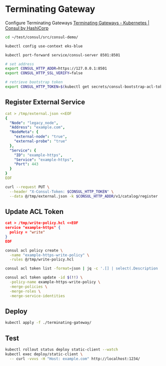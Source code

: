 # Terminating Gateway

Configure Terminating Gateways
[Terminating Gateways - Kubernetes | Consul by HashiCorp](https://www.consul.io/docs/k8s/connect/terminating-gateways)

```sh
cd ~/test/consul/src/consul-demo/

kubectl config use-context eks-blue

kubectl port-forward service/consul-server 8501:8501

# set address
export CONSUL_HTTP_ADDR=https://127.0.0.1:8501
export CONSUL_HTTP_SSL_VERIFY=false

# retrieve bootstrap token
export CONSUL_HTTP_TOKEN=$(kubectl get secrets/consul-bootstrap-acl-token --template={{.data.token}} | base64 -d)
```

## Register External Service

```yaml
cat > /tmp/external.json <<EOF
{
  "Node": "legacy_node",
  "Address": "example.com",
  "NodeMeta": {
    "external-node": "true",
    "external-probe": "true"
  },
  "Service": {
    "ID": "example-https",
    "Service": "example-https",
    "Port": 443
  }
}
EOF
```

```sh
curl --request PUT \
  --header "X-Consul-Token: $CONSUL_HTTP_TOKEN" \
  --data @/tmp/external.json -k $CONSUL_HTTP_ADDR/v1/catalog/register
```

## Update ACL Token

```json
cat > /tmp/write-policy.hcl <<EOF
service "example-https" {
  policy = "write"
}
EOF
```

```sh
consul acl policy create \
  -name "example-https-write-policy" \
  -rules @/tmp/write-policy.hcl

consul acl token list -format=json | jq -c '.[] | select(.Description | contains("terminating-gateway-terminating-gateway-token Token"))' | jq -r .AccessorID

consul acl token update -id $(!!) \
  -policy-name example-https-write-policy \
  -merge-policies \
  -merge-roles \
  -merge-service-identities
```

## Deploy

```sh
kubectl apply -f ./terminating-gateway/
```

## Test

```sh
kubectl rollout status deploy static-client --watch
kubectl exec deploy/static-client \
  -- curl -vvvs -H "Host: example.com" http://localhost:1234/
```
